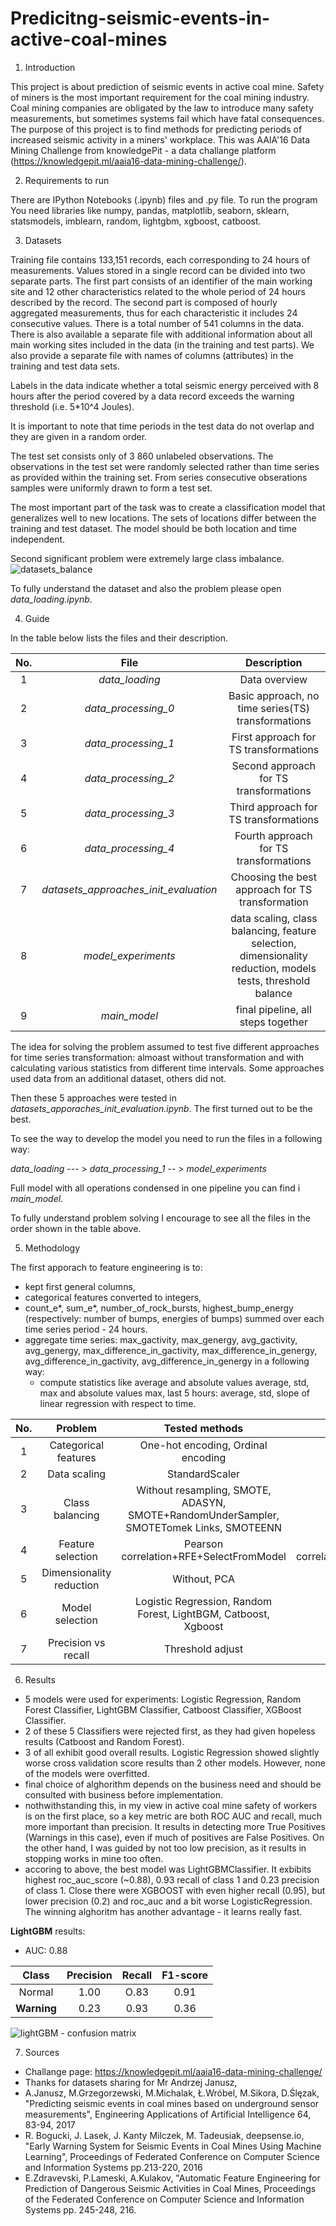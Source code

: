 # Predicitng-seismic-events-in-active-coal-mines

1. Introduction

This project is about prediction of seismic events in active coal mine. Safety of miners is the most important       requirement for the coal mining industry. Coal mining companies are obligated by the law to introduce many safety measurements, but sometimes systems fail which have fatal consequences. The purpose of this project is to find methods for predicting periods of increased seismic activity in a miners' workplace. This was AAIA'16 Data Mining Challenge from knowledgePit - a data challange platform (https://knowledgepit.ml/aaia16-data-mining-challenge/).  

2. Requirements to run

There are IPython Notebooks (.ipynb) files and .py file. To run the program You need libraries like numpy, pandas, matplotlib, seaborn, sklearn, statsmodels, imblearn, random, lightgbm, xgboost, catboost.

3. Datasets

Training file contains 133,151 records, each corresponding to 24 hours of measurements.  Values stored in a single record can be divided into two separate parts. The first part consists of an identifier of the main working site and 12 other characteristics related to the whole period of 24 hours described by the record. The second part is composed of hourly aggregated measurements, thus for each characteristic it includes 24 consecutive values. There is a total number of 541 columns in the data. There is also available a separate file with additional information about all main working sites included in the data (in the training and test parts). We also provide a separate file with names of columns (attributes) in the training and test data sets.

Labels in the data indicate whether a total seismic energy perceived with 8 hours after the period covered by a data record exceeds the warning threshold (i.e. 5*10^4 Joules).

It is important to note that time periods in the test data do not overlap and they are given in a random order.

The test set consists only of 3 860 unlabeled observations. The observations in the test set were randomly selected rather than time series as provided within the training set. From series consecutive obserations samples were uniformly drawn to form a test set. 

The most important part of the task was to create a classification model that generalizes well to new locations. The sets of locations differ between the training and test dataset. The model should be both location and time independent.

Second significant problem were extremely large class imbalance. 
![datasets_balance](https://user-images.githubusercontent.com/115831899/235488277-30dae94f-9d1c-4136-88b1-4bd073111466.png)

To fully understand the dataset and also the problem please open _data_loading.ipynb_.  

4. Guide 

In the table below lists the files and their description.

| No. | File | Description | 
| :-------: | :--------: | :-------: |
| 1 | *data_loading* | Data overview |
| 2 | *data_processing_0* | Basic approach, no time series(TS) transformations |
| 3 | *data_processing_1* | First approach for TS transformations | 
| 4 | *data_processing_2* | Second approach for TS transformations | 
| 5 | *data_processing_3* | Third approach for TS transformations |
| 6 | *data_processing_4* | Fourth approach for TS transformations |
| 7 | *datasets_approaches_init_evaluation* | Choosing the best approach for TS transformation|
| 8 | *model_experiments* | data scaling, class balancing, feature selection, dimensionality reduction, models tests, threshold balance  |
| 9 | *main_model* | final pipeline, all steps together |

The idea for solving the problem assumed to test five different approaches for time series transformation: almoast without transformation and with calculating various statistics from different time intervals. Some approaches used data from an additional dataset, others did not. 

Then these 5 approaches were tested in *datasets_apporaches_init_evaluation.ipynb*. The first turned out to be the best.

To see the way to develop the model you need to run the files in a following way:

*data_loading* --- > *data_processing_1* -- > *model_experiments*

Full model with all operations condensed in one pipeline you can find i *main_model*.

To fully understand problem solving I encourage to see all the files in the order shown in the table above.

5. Methodology

The first apporach to feature engineering is to:
* kept first general columns,
* categorical features converted to integers,
* count_e*, sum_e*, number_of_rock_bursts, highest_bump_energy (respectively: number of bumps, energies of bumps) summed over each time series period - 24 hours. 
* aggregate time series: max_gactivity, max_genergy, avg_gactivity, avg_genergy, max_difference_in_gactivity, max_difference_in_genergy, avg_difference_in_gactivity, avg_difference_in_genergy in a following way:
  * compute statistics like average and absolute values average, std, max and absolute values max, last 5 hours: average, std, slope of linear regression with respect to time.

| No. | Problem | Tested methods | Best method | 
| :-------: | :--------: | :-------: | :-------: |
| 1 | Categorical features| One-hot encoding, Ordinal encoding | Ordinal encoding |
| 2 | Data scaling | StandardScaler | StandardScaler |
| 3 | Class balancing | Without resampling, SMOTE, ADASYN, SMOTE+RandomUnderSampler, SMOTETomek Links, SMOTEENN | SMOTE |
| 4 | Feature selection | Pearson correlation+RFE+SelectFromModel | Pearson correlation+RFE+SelectFromModel |
| 5 | Dimensionality reduction | Without, PCA | Without |
| 6 | Model selection| Logistic Regression, Random Forest, LightBGM, Catboost, Xgboost | LightGBM |
| 7 | Precision vs recall | Threshold adjust | Threshold reduction |

6. Results

* 5 models were used for experiments: Logistic Regression, Random Forest Classifier, LightGBM Classifier, Catboost Classifier, XGBoost Classifier.
* 2 of these 5 Classifiers were rejected first, as they had given hopeless results (Catboost and Random Forest).
* 3 of all exhibit good overall results. Logistic Regression showed slightly worse cross validation score results than 2 other models. However, none of the models were overfitted.
* final choice of alghorithm depends on the business need and should be consulted with business before implementation.
* nothwithstanding this, in my view in active coal mine safety of workers is on the first place, so a key metric are both ROC AUC and recall, much more important than precision. It results in detecting more True Positives (Warnings in this case), even if much of positives are False Positives. On the other hand, I was guided by not too low precision, as it results in stopping works in mine too often.
* accoring to above, the best model was LightGBMClassifier. It exbibits highest roc_auc_score (~0.88), 0.93 recall of class 1 and 0.23 precision of class 1. Close there were XGBOOST with even higher recall (0.95), but lower precision (0.2) and roc_auc and a bit worse LogisticRegression. The winning alghoritm has another advantage - it learns really fast.


<b>LightGBM</b> results:

* AUC: 0.88

| Class | Precision | Recall | F1-score |
| :-------: | :--------: | :-------: | :-------: |
| Normal | 1.00 | O.83| 0.91 |
| <b>Warning</b> | 0.23 | 0.93 | 0.36 |

![lightGBM - confusion matrix](https://user-images.githubusercontent.com/115831899/235650354-18969f4b-6b3d-4abb-a3dd-178f80b52c08.png)


7. Sources

* Challange page: https://knowledgepit.ml/aaia16-data-mining-challenge/
* Thanks for datasets sharing for Mr Andrzej Janusz,
* A.Janusz, M.Grzegorzewski, M.Michalak, Ł.Wróbel, M.Sikora, D.Ślęzak, "Predicting seismic events in coal mines based on underground sensor measurements", Engineering Applications of Artificial Intelligence 64, 83-94, 2017
* R. Bogucki, J. Lasek, J. Kanty Milczek, M. Tadeusiak, deepsense.io, "Early Warning System for Seismic Events in Coal Mines Using Machine Learning", Proceedings of Federated Conference on Computer Science and Information Systems pp.213-220, 2016
* E.Zdravevski, P.Lameski, A.Kulakov, "Automatic Feature Engineering for Prediction of Dangerous Seismic Activities in Coal Mines, Proceedings of the Federated Conference on Computer Science and Information Systems pp. 245-248, 216.
